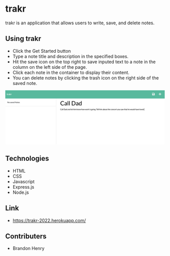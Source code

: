 # trakr

trakr is an application that allows users to write, save, and delete notes.

## Using trakr

* Click the Get Started button
* Type a note title and description in the specified boxes.
* Hit the save icon on the top right to save inputed text to a note in the column on the left side of the page.
* Click each note in the container to display their content.
* You can delete notes by clicking the trash icon on the right side of the saved note.

![screenshot1](./public/assets/images/trakr-screenshot.png)

## Technologies

* HTML
* CSS
* Javascript
* Express.js
* Node.js

## Link

* https://trakr-2022.herokuapp.com/

## Contributers

* Brandon Henry